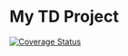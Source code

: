 # My TD Project

[![Coverage Status](https://coveralls.io/repos/github/KMBedw/tdgithub-actions/badge.svg?branch=main)](https://coveralls.io/github/KMBedw/tdgithub-actions?branch=main)